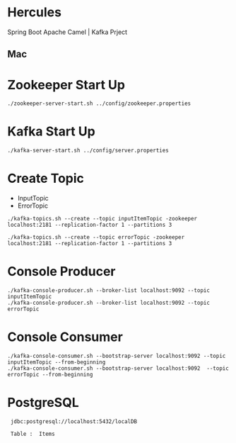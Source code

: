 # Hercules
Spring Boot Apache Camel | Kafka Prject

## Mac

# Zookeeper Start Up
```
./zookeeper-server-start.sh ../config/zookeeper.properties
```
# Kafka Start Up
```
./kafka-server-start.sh ../config/server.properties
```

# Create Topic

- InputTopic
- ErrorTopic 
```
./kafka-topics.sh --create --topic inputItemTopic -zookeeper localhost:2181 --replication-factor 1 --partitions 3

./kafka-topics.sh --create --topic errorTopic -zookeeper localhost:2181 --replication-factor 1 --partitions 3
```

# Console Producer
```
./kafka-console-producer.sh --broker-list localhost:9092 --topic inputItemTopic
./kafka-console-producer.sh --broker-list localhost:9092 --topic errorTopic
```
# Console Consumer
```
./kafka-console-consumer.sh --bootstrap-server localhost:9092 --topic inputItemTopic --from-beginning
./kafka-console-consumer.sh --bootstrap-server localhost:9092  --topic errorTopic --from-beginning

```
# PostgreSQL
```
 jdbc:postgresql://localhost:5432/localDB
 
 Table :  Items
```
